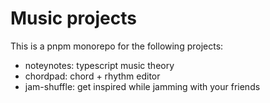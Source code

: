 # Music projects

This is a pnpm monorepo for the following projects:

* noteynotes: typescript music theory
* chordpad: chord + rhythm editor
* jam-shuffle: get inspired while jamming with your friends
